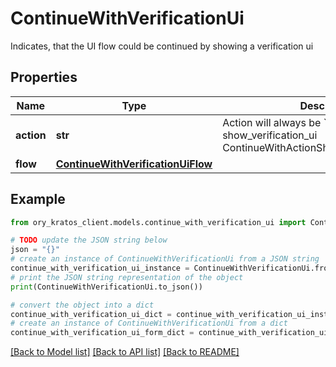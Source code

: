 # ContinueWithVerificationUi

Indicates, that the UI flow could be continued by showing a verification ui

## Properties

Name | Type | Description | Notes
------------ | ------------- | ------------- | -------------
**action** | **str** | Action will always be &#x60;show_verification_ui&#x60; show_verification_ui ContinueWithActionShowVerificationUIString | 
**flow** | [**ContinueWithVerificationUiFlow**](ContinueWithVerificationUiFlow.md) |  | 

## Example

```python
from ory_kratos_client.models.continue_with_verification_ui import ContinueWithVerificationUi

# TODO update the JSON string below
json = "{}"
# create an instance of ContinueWithVerificationUi from a JSON string
continue_with_verification_ui_instance = ContinueWithVerificationUi.from_json(json)
# print the JSON string representation of the object
print(ContinueWithVerificationUi.to_json())

# convert the object into a dict
continue_with_verification_ui_dict = continue_with_verification_ui_instance.to_dict()
# create an instance of ContinueWithVerificationUi from a dict
continue_with_verification_ui_form_dict = continue_with_verification_ui.from_dict(continue_with_verification_ui_dict)
```
[[Back to Model list]](../README.md#documentation-for-models) [[Back to API list]](../README.md#documentation-for-api-endpoints) [[Back to README]](../README.md)


